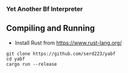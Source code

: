 ### Yet Another Bf Interpreter



## Compiling and Running

- Install Rust from https://www.rust-lang.org/
```
git clone https://github.com/serd223/yabf
cd yabf
cargo run --release
```
